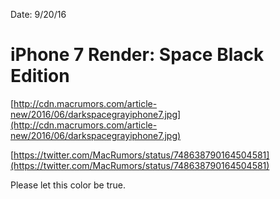 Date: 9/20/16

# iPhone 7 Render: Space Black Edition

[http://cdn.macrumors.com/article-new/2016/06/darkspacegrayiphone7.jpg](http://cdn.macrumors.com/article-new/2016/06/darkspacegrayiphone7.jpg)

[https://twitter.com/MacRumors/status/748638790164504581](https://twitter.com/MacRumors/status/748638790164504581)

Please let this color be true.